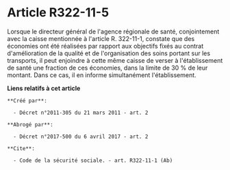 # Article R322-11-5

Lorsque le directeur général de l'agence régionale de santé, conjointement avec la caisse mentionnée à l'article R. 322-11-1,
constate que des économies ont été réalisées par rapport aux objectifs fixés au contrat d'amélioration de la qualité et de
l'organisation des soins portant sur les transports, il peut enjoindre à cette même caisse de verser à l'établissement de
santé une fraction de ces économies, dans la limite de 30 % de leur montant. Dans ce cas, il en informe simultanément
l'établissement.

**Liens relatifs à cet article**

	**Créé par**:

	  - Décret n°2011-305 du 21 mars 2011 - art. 2

	**Abrogé par**:

	  - Décret n°2017-500 du 6 avril 2017 - art. 2

	**Cite**:

	  - Code de la sécurité sociale. - art. R322-11-1 (Ab)
